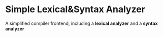 # Simple Lexical&Syntax Analyzer
A simplified compiler frontend, including a **lexical analyzer** and a **syntax analyzer**
